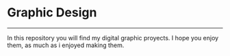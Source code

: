 # Graphic Design
-------------------

In this repository you will find my digital graphic proyects. 
I hope you enjoy them, as much as i enjoyed making them.
